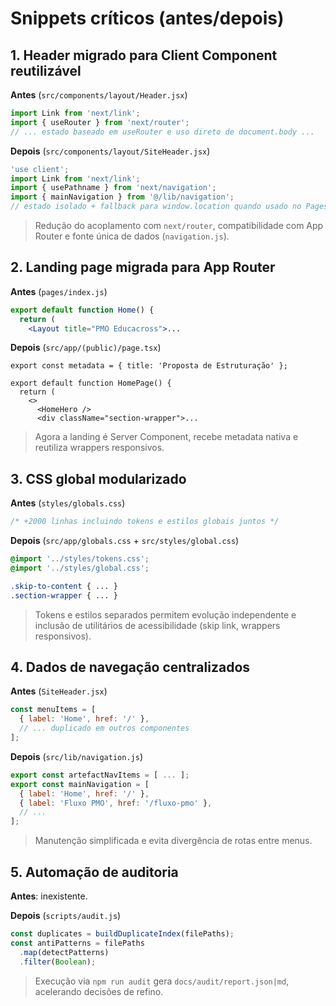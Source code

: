 # Snippets críticos (antes/depois)

## 1. Header migrado para Client Component reutilizável

**Antes** (`src/components/layout/Header.jsx`)
```jsx
import Link from 'next/link';
import { useRouter } from 'next/router';
// ... estado baseado em useRouter e uso direto de document.body ...
```

**Depois** (`src/components/layout/SiteHeader.jsx`)
```jsx
'use client';
import Link from 'next/link';
import { usePathname } from 'next/navigation';
import { mainNavigation } from '@/lib/navigation';
// estado isolado + fallback para window.location quando usado no Pages Router
```

> Redução do acoplamento com `next/router`, compatibilidade com App Router e fonte única de dados (`navigation.js`).

## 2. Landing page migrada para App Router

**Antes** (`pages/index.js`)
```jsx
export default function Home() {
  return (
    <Layout title="PMO Educacross">...
```

**Depois** (`src/app/(public)/page.tsx`)
```tsx
export const metadata = { title: 'Proposta de Estruturação' };

export default function HomePage() {
  return (
    <>
      <HomeHero />
      <div className="section-wrapper">...
```

> Agora a landing é Server Component, recebe metadata nativa e reutiliza wrappers responsivos.

## 3. CSS global modularizado

**Antes** (`styles/globals.css`)
```css
/* +2000 linhas incluindo tokens e estilos globais juntos */
```

**Depois** (`src/app/globals.css` + `src/styles/global.css`)
```css
@import '../styles/tokens.css';
@import '../styles/global.css';

.skip-to-content { ... }
.section-wrapper { ... }
```

> Tokens e estilos separados permitem evolução independente e inclusão de utilitários de acessibilidade (skip link, wrappers responsivos).

## 4. Dados de navegação centralizados

**Antes** (`SiteHeader.jsx`)
```jsx
const menuItems = [
  { label: 'Home', href: '/' },
  // ... duplicado em outros componentes
];
```

**Depois** (`src/lib/navigation.js`)
```js
export const artefactNavItems = [ ... ];
export const mainNavigation = [
  { label: 'Home', href: '/' },
  { label: 'Fluxo PMO', href: '/fluxo-pmo' },
  // ...
];
```

> Manutenção simplificada e evita divergência de rotas entre menus.

## 5. Automação de auditoria

**Antes**: inexistente.

**Depois** (`scripts/audit.js`)
```js
const duplicates = buildDuplicateIndex(filePaths);
const antiPatterns = filePaths
  .map(detectPatterns)
  .filter(Boolean);
```

> Execução via `npm run audit` gera `docs/audit/report.json|md`, acelerando decisões de refino.
